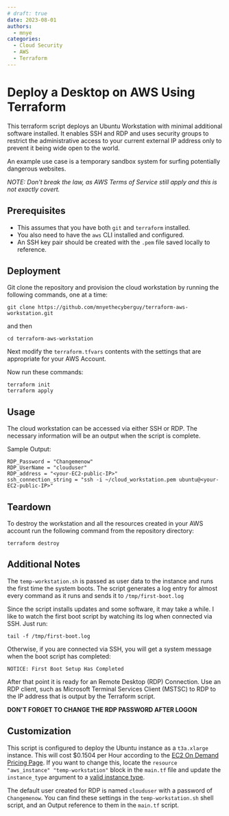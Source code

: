 ```yaml
---
# draft: true
date: 2023-08-01
authors:
  - mnye
categories:
  - Cloud Security
  - AWS
  - Terraform
---
```


# Deploy a Desktop on AWS Using Terraform

This terraform script deploys an Ubuntu Workstation with minimal additional software installed.  It enables SSH and RDP and uses security groups to restrict the administrative access to your current external IP address only to prevent it being wide open to the world.

An example use case is a temporary sandbox system for surfing potentially dangerous websites.

_NOTE: Don't break the law, as AWS Terms of Service still apply and this is not exactly covert._
<!-- more -->
## Prerequisites
 
- This assumes that you have both `git` and `terraform` installed.
- You also need to have the `aws` CLI installed and configured.
- An SSH key pair should be created with the `.pem` file saved locally to reference.

## Deployment

Git clone the repository and provision the cloud workstation by running the following commands, one at a time:

```
git clone https://github.com/mnyethecyberguy/terraform-aws-workstation.git
```
and then

```
cd terraform-aws-workstation
```

Next modify the `terraform.tfvars` contents with the settings that are appropriate for your AWS Account.

Now run these commands:

```
terraform init
terraform apply
```

## Usage

The cloud workstation can be accessed via either SSH or RDP. The necessary information will be an output when the script is complete.

Sample Output:

```
RDP_Password = "Changemenow"
RDP_UserName = "clouduser"
RDP_address = "<your-EC2-public-IP>"
ssh_connection_string = "ssh -i ~/cloud_workstation.pem ubuntu@<your-EC2-public-IP>"
```

## Teardown

To destroy the workstation and all the resources created in your AWS account run the following command from the repository directory:

```
terraform destroy
```

## Additional Notes

The `temp-workstation.sh` is passed as user data to the instance and runs the first time the system boots. The script generates a log entry for almost every command as it runs and sends it to `/tmp/first-boot.log`

Since the script installs updates and some software, it may take a while. I like to watch the first boot script by watching its log when connected via SSH. Just run:

```
tail -f /tmp/first-boot.log
```

Otherwise, if you are connected via SSH, you will get a system message when the boot script has completed:

```
NOTICE: First Boot Setup Has Completed
```

After that point it is ready for an Remote Desktop (RDP) Connection. Use an RDP client, such as Microsoft Terminal Services Client (MSTSC) to RDP to the IP address that is output by the Terraform script.

**DON'T FORGET TO CHANGE THE RDP PASSWORD AFTER LOGON**

## Customization

This script is configured to deploy the Ubuntu instance as a `t3a.xlarge` instance.  This will cost $0.1504 per Hour according to the [EC2 On Demand Pricing Page](https://aws.amazon.com/ec2/pricing/on-demand/). If you want to change this, locate the `resource "aws_instance" "temp-workstation"` block in the `main.tf` file and update the `instance_type` argument to a [valid instance type](https://aws.amazon.com/ec2/instance-types/). 

The default user created for RDP is named `clouduser` with a password of `Changemenow`.  You can find these settings in the `temp-workstation.sh` shell script, and an Output reference to them in the `main.tf` script.